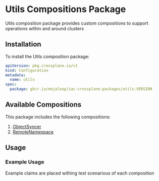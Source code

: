 # Utils Compositions Package

Utils composition package provides custom compositions to support operations within and around clusters

## Installation

To install the Utils composition package:

```yaml
apiVersion: pkg.crossplane.io/v1
kind: Configuration
metadata:
  name: utils
spec:
  package: ghcr.io/mojaloop/iac-crossplane-packages/utils:VERSION
```

## Available Compositions

This package includes the following compositions:

1. [ObjectSyncer](compositions/object-syncer/README.md)
2. [RemoteNamespace](compositions/remote-namespace/README.md)

## Usage

### Example Usage

Example claims are placed withing test scenarious of each composition









